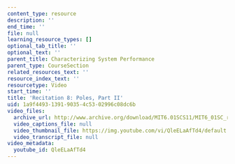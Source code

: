 ```yaml
---
content_type: resource
description: ''
end_time: ''
file: null
learning_resource_types: []
optional_tab_title: ''
optional_text: ''
parent_title: Characterizing System Performance
parent_type: CourseSection
related_resources_text: ''
resource_index_text: ''
resourcetype: Video
start_time: ''
title: 'Recitation 8: Poles, Part II'
uid: 1a9f4493-1391-9035-4c53-02996c08dc6b
video_files:
  archive_url: http://www.archive.org/download/MIT6.01SCS11/MIT6_01SC_rec8_300k.mp4
  video_captions_file: null
  video_thumbnail_file: https://img.youtube.com/vi/QleELaAfTd4/default.jpg
  video_transcript_file: null
video_metadata:
  youtube_id: QleELaAfTd4
---
```

